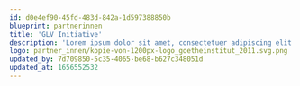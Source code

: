 ```yaml
---
id: d0e4ef90-45fd-483d-842a-1d597388850b
blueprint: partnerinnen
title: 'GLV Initiative'
description: 'Lorem ipsum dolor sit amet, consectetuer adipiscing elit. Aenean commodo ligula eget dolor. Aenean massa. Cum sociis natoque penatibus et magnis dis parturient montes, nascetur ridiculus mus.'
logo: partner_innen/kopie-von-1200px-logo_goetheinstitut_2011.svg.png
updated_by: 7d709850-5c35-4065-be68-b627c348051d
updated_at: 1656552532
---
```

